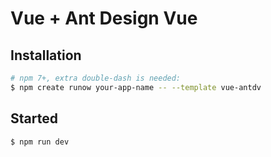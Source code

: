 # Vue + Ant Design Vue

## Installation

```bash
# npm 7+, extra double-dash is needed:
$ npm create runow your-app-name -- --template vue-antdv
```

## Started

```bash
$ npm run dev
```